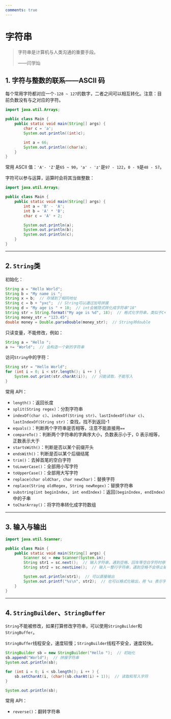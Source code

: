 ```yaml
---
comments: true
---
```


# 字符串

> 字符串是计算机与人类沟通的重要手段。
>
> ——闫学灿

## 1. 字符与整数的联系——ASCII 码

每个常用字符都对应一个`-128 ~ 127`的数字，二者之间可以相互转化。注意：目前负数没有与之对应的字符。

```java linenums="1"
import java.util.Arrays;

public class Main {
    public static void main(String[] args) {
        char c = 'a';
        System.out.println((int)c);

        int a = 66;
        System.out.println((char)a);
    }
}
```

常用 ASCII 值：`'A'- 'Z'`是`65 ~ 90`，`'a' - 'z'`是`97 - 122`，`0 - 9`是`48 - 57`。

字符可以参与运算，运算时会将其当做整数：

```java linenums="1"
import java.util.Arrays;

public class Main {
    public static void main(String[] args) {
        int a = 'B' - 'A';
        int b = 'A' * 'B';
        char c = 'A' + 2;

        System.out.println(a);
        System.out.println(b);
        System.out.println(c);
    }
}
```

---

## 2. `String`类

初始化：

```java linenums="1"
String a = "Hello World";
String b = "My name is ";
String x = b;  // 存储到了相同地址
String c = b + "yxc";  // String可以通过加号拼接
String d = "My age is " + 18;  // int会被隐式转化成字符串"18"
String str = String.format("My age is %d", 18);  // 格式化字符串，类似于C++中的sprintf
String money_str = "123.45";
double money = Double.parseDouble(money_str);  // String转double
```

只读变量，不能修改，例如：

```java linenums="1"
String a = "Hello ";
a += "World";  // 会构造一个新的字符串
```

访问`String`中的字符：

```java linenums="1"
String str = "Hello World";
for (int i = 0; i < str.length(); i ++ ) {
    System.out.print(str.charAt(i));  // 只能读取，不能写入
}
```

常用 API：

- `length()`：返回长度
- `split(String regex)`：分割字符串
- `indexOf(char c)`、`indexOf(String str)`、`lastIndexOf(char c)`、`lastIndexOf(String str)`：查找，找不到返回-1
- `equals()`：判断两个字符串是否相等，注意不能直接用`==`
- `compareTo()`：判断两个字符串的字典序大小，负数表示小于，0 表示相等，正数表示大于
- `startsWith()`：判断是否以某个前缀开头
- `endsWith()`：判断是否以某个后缀结尾
- `trim()`：去掉首尾的空白字符
- `toLowerCase()`：全部用小写字符
- `toUpperCase()`：全部用大写字符
- `replace(char oldChar, char newChar)`：替换字符
- `replace(String oldRegex, String newRegex)`：替换字符串
- `substring(int beginIndex, int endIndex)`：返回`[beginIndex, endIndex)`中的子串
- `toCharArray()`：将字符串转化成字符数组

---

## 3. 输入与输出

```java linenums="1"
import java.util.Scanner;

public class Main {
    public static void main(String[] args) {
        Scanner sc = new Scanner(System.in);
        String str1 = sc.next();  // 输入字符串，遇到空格、回车等空白字符时停止输入
        String str2 = sc.nextLine();  // 输入一整行字符串，遇到空格不会停止输入，遇到回车才会停止

        System.out.println(str1);  // 可以直接输出
        System.out.printf("%s\n", str2);  // 也可以格式化输出，用 %s 表示字符串
    }
}
```

---

## 4. `StringBuilder`、`StringBuffer`

`String`不能被修改，如果打算修改字符串，可以使用`StringBuilder`和`StringBuffer`。

`StringBuffer`线程安全，速度较慢；`StringBuilder`线程不安全，速度较快。

```java linenums="1"
StringBuilder sb = new StringBuilder("Hello ");  // 初始化
sb.append("World");  // 拼接字符串
System.out.println(sb);

for (int i = 0; i < sb.length(); i ++ ) {
    sb.setCharAt(i, (char)(sb.charAt(i) + 1));  // 读取和写入字符
}

System.out.println(sb);
```

常用 API：

- `reverse()`：翻转字符串
